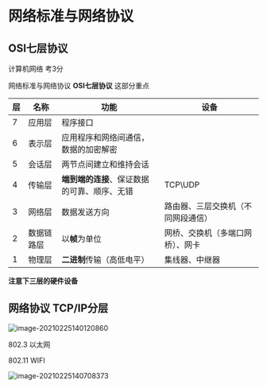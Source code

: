 # 网络标准与网络协议

##  OSI七层协议 

计算机网络  考3分

网络标准与网络协议 **OSI七层协议** 这部分重点

| 层   | 名称       | 功能                                         | 设备                               |
| ---- | ---------- | -------------------------------------------- | ---------------------------------- |
| 7    | 应用层     | 程序接口                                     |                                    |
| 6    | 表示层     | 应用程序和网络间通信，数据的加密解密         |                                    |
| 5    | 会话层     | 两节点间建立和维持会话                       |                                    |
| 4    | 传输层     | **端到端的连接**、保证数据的可靠、顺序、无错 | TCP\UDP                            |
| 3    | 网络层     | 数据发送方向                                 | 路由器、三层交换机（不同网段通信） |
| 2    | 数据链路层 | 以**帧**为单位                               | 网桥、交换机（多端口网桥）、网卡   |
| 1    | 物理层     | **二进制**传输（高低电平）                   | 集线器、中继器                     |

**注意下三层的硬件设备**



## 网络协议 TCP/IP分层

![image-20210225140120860](C:/Users/Administrator/AppData/Roaming/Typora/typora-user-images/image-20210225140120860.png)



802.3  以太网

802.11   WIFI















![image-20210225140708373](C:/Users/Administrator/AppData/Roaming/Typora/typora-user-images/image-20210225140708373.png)

































